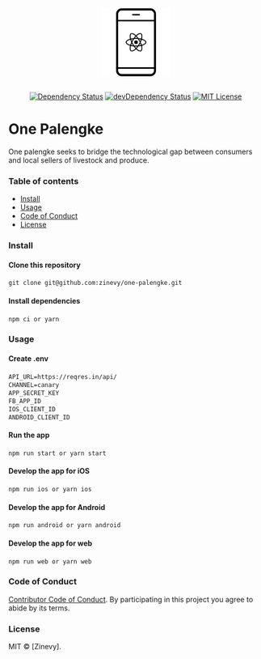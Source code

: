 <p align="center">
  <img src="https://raw.githubusercontent.com/alexdevero/react-native-expo-starter/master/docs/react-native-expo-starter-logo.png" width="135" align="center">
  <br>
  <br>
</p>

<p align="center">
  <a href="https://github.com/zinevy/one-palengke"><img alt="Dependency Status" src="https://david-dm.org/zinevy/one-palengke.svg?style=flat"></a>
  <a href="https://github.com/zinevy/one-palengke?type=dev"><img alt="devDependency Status" src="https://david-dm.org/zinevy/one-palengke/dev-status.svg?style=flat"></a>
  <a href="http://opensource.org/licenses/MIT"><img alt="MIT License" src="https://badgen.net/badge/license/MIT/blue"></a>
</p>

# One Palengke

One palengke seeks to bridge the technological gap between consumers and local sellers of livestock and produce.

### Table of contents

-   [Install](#install)
-   [Usage](#usage)
-   [Code of Conduct](#code-of-conduct)
-   [License](#license)

### Install

#### Clone this repository

```
git clone git@github.com:zinevy/one-palengke.git
```

#### Install dependencies

```
npm ci or yarn
```

### Usage

#### Create .env

```
API_URL=https://reqres.in/api/
CHANNEL=canary
APP_SECRET_KEY
FB_APP_ID
IOS_CLIENT_ID
ANDROID_CLIENT_ID
```

#### Run the app

```
npm run start or yarn start
```

#### Develop the app for iOS

```
npm run ios or yarn ios
```

#### Develop the app for Android

```
npm run android or yarn android
```

#### Develop the app for web

```
npm run web or yarn web
```

### Code of Conduct

[Contributor Code of Conduct](code-of-conduct.md). By participating in this project you agree to abide by its terms.

### License

MIT © [Zinevy].
